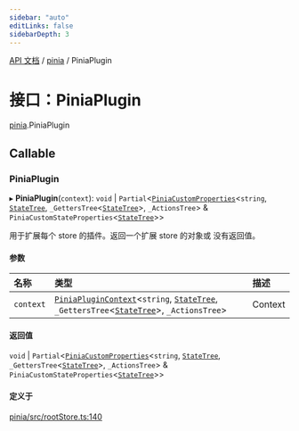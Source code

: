 ```yaml
---
sidebar: "auto"
editLinks: false
sidebarDepth: 3
---
```


[API 文档](../index.md) / [pinia](../modules/pinia.md) / PiniaPlugin

# 接口：PiniaPlugin

[pinia](../modules/pinia.md).PiniaPlugin

## Callable

### PiniaPlugin

▸ **PiniaPlugin**(`context`): `void` \| `Partial`<[`PiniaCustomProperties`](pinia.PiniaCustomProperties.md)<`string`, [`StateTree`](../modules/pinia.md#statetree), `_GettersTree`<[`StateTree`](../modules/pinia.md#statetree)\>, `_ActionsTree`\> & `PiniaCustomStateProperties`<[`StateTree`](../modules/pinia.md#statetree)\>\>

用于扩展每个 store 的插件。返回一个扩展 store 的对象或
没有返回值。

#### 参数

| 名称 | 类型 | 描述 |
| :------ | :------ | :------ |
| `context` | [`PiniaPluginContext`](pinia.PiniaPluginContext.md)<`string`, [`StateTree`](../modules/pinia.md#statetree), `_GettersTree`<[`StateTree`](../modules/pinia.md#statetree)\>, `_ActionsTree`\> | Context |

#### 返回值

`void` \| `Partial`<[`PiniaCustomProperties`](pinia.PiniaCustomProperties.md)<`string`, [`StateTree`](../modules/pinia.md#statetree), `_GettersTree`<[`StateTree`](../modules/pinia.md#statetree)\>, `_ActionsTree`\> & `PiniaCustomStateProperties`<[`StateTree`](../modules/pinia.md#statetree)\>\>

#### 定义于

[pinia/src/rootStore.ts:140](https://github.com/posva/pinia/blob/46c50b2/packages/pinia/src/rootStore.ts#L140)
